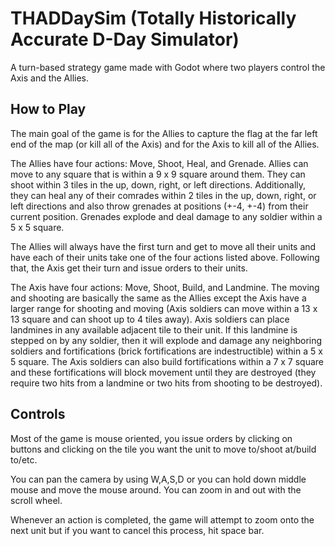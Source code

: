 # THADDaySim (Totally Historically Accurate D-Day Simulator)

A turn-based strategy game made with Godot where two players control the Axis
and the Allies.

## How to Play

The main goal of the game is for the Allies to capture the flag at the far left
end of the map (or kill all of the Axis) and for the Axis to kill all of the 
Allies.

The Allies have four actions: Move, Shoot, Heal, and Grenade. Allies can move
to any square that is within a 9 x 9 square around them. They can shoot within
3 tiles in the up, down, right, or left directions. Additionally, they can
heal any of their comrades within 2 tiles in the up, down, right, or left
directions and also throw grenades at positions (+-4, +-4) from their current
position. Grenades explode and deal damage to any soldier within a 5 x 5 square.

The Allies will always have the first turn and get to move all their units and
have each of their units take one of the four actions listed above. Following
that, the Axis get their turn and issue orders to their units.

The Axis have four actions: Move, Shoot, Build, and Landmine. The moving and
shooting are basically the same as the Allies except the Axis have a larger range
for shooting and moving (Axis soldiers can move within a 13 x 13 square and can
shoot up to 4 tiles away). Axis soldiers can place landmines in any available
adjacent tile to their unit. If this landmine is stepped on by any soldier,
then it will explode and damage any neighboring soldiers and fortifications
(brick fortifications are indestructible) within a 5 x 5 square. The Axis soldiers
can also build fortifications within a 7 x 7 square and these fortifications will
block movement until they are destroyed (they require two hits from a landmine
or two hits from shooting to be destroyed).

## Controls

Most of the game is mouse oriented, you issue orders by clicking on buttons
and clicking on the tile you want the unit to move to/shoot at/build to/etc.

You can pan the camera by using W,A,S,D or you can hold down middle mouse and
move the mouse around. You can zoom in and out with the scroll wheel.

Whenever an action is completed, the game will attempt to zoom onto the next
unit but if you want to cancel this process, hit space bar.
